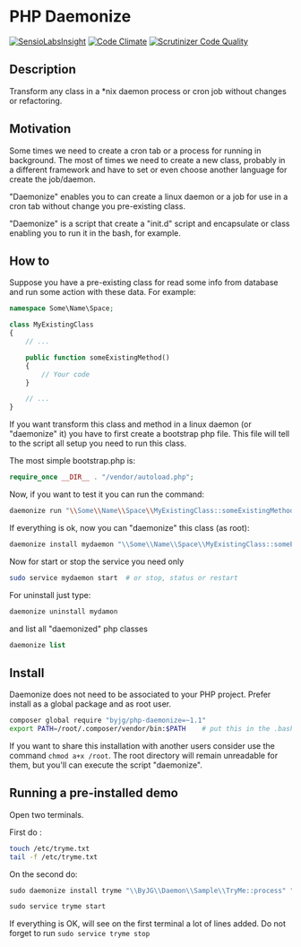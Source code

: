 # PHP Daemonize
[![SensioLabsInsight](https://insight.sensiolabs.com/projects/37e7a7a0-402a-4add-a3bd-91b0c5cdc0ce/mini.png)](https://insight.sensiolabs.com/projects/37e7a7a0-402a-4add-a3bd-91b0c5cdc0ce)
[![Code Climate](https://codeclimate.com/github/byjg/php-daemonize/badges/gpa.svg)](https://codeclimate.com/github/byjg/php-daemonize)
[![Scrutinizer Code Quality](https://scrutinizer-ci.com/g/byjg/php-daemonize/badges/quality-score.png?b=master)](https://scrutinizer-ci.com/g/byjg/php-daemonize/?branch=master)

## Description

Transform any class in a *nix daemon process or cron job without changes or refactoring.

## Motivation

Some times we need to create a cron tab or a process for running in background. The most of times we need to
create a new class, probably in a different framework and have to set or even choose another language for create the
job/daemon.

"Daemonize" enables you to can create a linux daemon or a job for use in a cron tab without change you pre-existing class.

"Daemonize" is a script that create a "init.d" script and encapsulate or class enabling you to run it in the bash, for example.

## How to

Suppose you have a pre-existing class for read some info from database and run some action with these data. For example:

```php
namespace Some\Name\Space;

class MyExistingClass
{
	// ...

    public function someExistingMethod()
    {
        // Your code
    }

	// ...
}
```

If you want transform this class and method in a linux daemon (or "daemonize" it) you have to first create a bootstrap php file.
This file will tell to the script all setup you need to run this class.

The most simple bootstrap.php is:

```php
require_once __DIR__ . "/vendor/autoload.php";
```

Now, if you want to test it you can run the command:

```bash
daemonize run "\\Some\\Name\\Space\\MyExistingClass::someExistingMethod" "relative/path/to/bootstrap.php" "/path/to/root"
```

If everything is ok, now you can "daemonize" this class (as root):

```php
daemonize install mydaemon "\\Some\\Name\\Space\\MyExistingClass::someExistingMethod" "relative/path/to/bootstrap.php" "/path/to/root"
```

Now for start or stop the service you need only

```bash
sudo service mydaemon start  # or stop, status or restart
```

For uninstall just type:

```bash
daemonize uninstall mydamon
```

and list all "daemonized" php classes

```php
daemonize list
```

## Install

Daemonize does not need to be associated to your PHP project. Prefer install as a global package and as root user.

```bash
composer global require "byjg/php-daemonize=~1.1"
export PATH=/root/.composer/vendor/bin:$PATH    # put this in the .bashrc or /etc/environment
```

If you want to share this installation with another users consider use the command `chmod a+x /root`. The root
directory will remain unreadable for them, but you'll can execute the script "daemonize".


## Running a pre-installed demo

Open two terminals.

First do :

```bash
touch /etc/tryme.txt
tail -f /etc/tryme.txt
```

On the second do:

```php
sudo daemonize install tryme "\\ByJG\\Daemon\\Sample\\TryMe::process" "vendor/autoload.php" "."

sudo service tryme start
```

If everything is OK, will see on the first terminal a lot of lines added. Do not forget to run `sudo service tryme stop`

